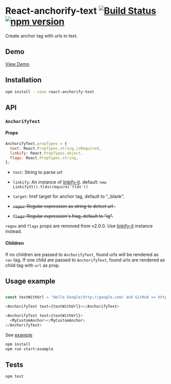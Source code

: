 # React-anchorify-text [![Build Status](https://travis-ci.org/georgeOsdDev/react-anchorify-text.svg?branch=develop)](https://travis-ci.org/georgeOsdDev/react-anchorify-text) [![npm version](https://badge.fury.io/js/react-anchorify-text.svg)](http://badge.fury.io/js/react-anchorify-text)

Create anchor tag with urls in text.

## Demo

[View Demo](http://georgeosddev.github.io/react-anchorify-text/example/)

## Installation

```bash
npm install --save react-anchorify-text
```

## API

### `AnchorifyText`

#### Props

```javascript
AnchorifyText.propTypes = {
  text: React.PropTypes.string.isRequired,
  linkify: React.PropTypes.object,
  flags: React.PropTypes.string,
};
```

  * `text`: String to parse url

  * `linkify`: An instance of [linkify-it](https://github.com/markdown-it/linkify-it). default: `new LinkifyIt().tlds(require('tlds'))`

  * `target`: href target for anchor tag, default to "_blank".

  * ~~`regex`: Regular expression as string to detect url .~~

  * ~~`flags`: Regular expression's frag, default to "ig".~~

  `regex` and `flags` props are removed from v2.0.0. Use [linkify-it](https://github.com/markdown-it/linkify-it) instance instead.

#### Children

If no children are passed to `AnchorifyText`, found urls will be rendered as `<a>` tag.
If one child are passed to `AnchorifyText`, found urls are rendered as child tag with `url` as prop.


## Usage example

```javascript

const textWithUrl = "Hello Google(http://google.com) and GitHub => https://github.com/ and Apple(www.apple.com)";

<AnchorifyText text={textWithUrl}></AnchorifyText>

<AnchorifyText text={textWithUrl}>
  <MyCustomAnchor></MyCustomAnchor>
</AnchorifyText>
```

See  [example](https://github.com/georgeOsdDev/react-anchorify-text/tree/develop/example)

```bash
npm install
npm run start:example
```

## Tests

```bash
npm test
```